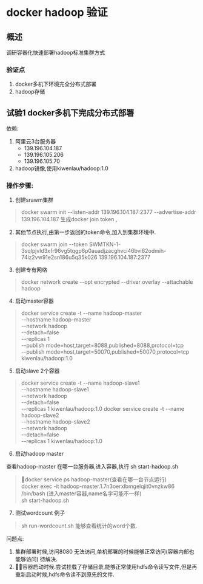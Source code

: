 # docker hadoop 验证
## 概述
调研容器化快速部署hadoop标准集群方式
### 验证点
1. docker多机下环境完全分布式部署
2. hadoop存储

## 试验1 docker多机下完成分布式部署
依赖:
1. 阿里云3台服务器
    + 139.196.104.187
    + 139.196.105.206
    + 139.196.105.70
2. hadoop镜像,使用kiwenlau/hadoop:1.0

### 操作步骤:
1. 创建srawm集群
> docker swarm init --listen-addr 139.196.104.187:2377 --advertise-addr  139.196.104.187
生成docker join token ,
2. 其他节点执行,由第一步返回的token命令,加入到集群环境中.
> docker swarm join --token SWMTKN-1-3sqlpjvld3xfr96vg5tqgp6p0auadjzacghvci46bvi62odmih-74iz2vw91e2sn186u5q35k026 139.196.104.187:2377 

3. 创建专有网络
> docker network create --opt encrypted --driver overlay --attachable hadoop

4. 启动master容器
> docker service create -t --name hadoop-master \
> --hostname hadoop-master \
> --network hadoop \
> --detach=false \
> --replicas 1 \
> --publish mode=host,target=8088,published=8088,protocol=tcp \
> --publish mode=host,target=50070,published=50070,protocol=tcp \
> kiwenlau/hadoop:1.0

5. 启动slave 2个容器
>docker service create -t --name hadoop-slave1 \
--hostname hadoop-slave1 \
--network hadoop \
--detach=false \
--replicas 1 kiwenlau/hadoop:1.0 
> docker service create -t --name hadoop-slave2 \
--hostname hadoop-slave2 \
--network hadoop \
--detach=false \
--replicas 1 kiwenlau/hadoop:1.0 

6. 启动hadoop master 

查看hadoop-master 在哪一台服务器,进入容器,执行 sh start-hadoop.sh
> docker service ps hadoop-master(查看在哪一台节点运行)  
>docker exec -it hadoop-master.1.7n3oerxlbmgelqjit0vnzkw86 /bin/bash (进入master容器,name名字可能不一样)   
> sh start-hadoop.sh

7. 测试wordcount 例子
> sh  run-wordcount.sh 能够查看统计的word个数.

问题点:
1. 集群部署时候,访问8080 无法访问,单机部署的时候能够正常访问(容器内部也能够访问) 待解决.
2. 容器启动时候.尝试挂载了存储目录,能够正常使用hdfs命令读写文件,但是再重新启动时候,hdfs命令读不到原先的文件.
